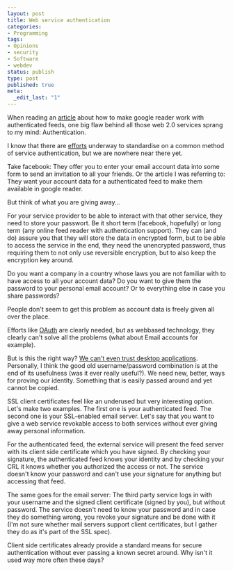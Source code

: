 ```yaml
---
layout: post
title: Web service authentication
categories:
- Programming
tags:
- Opinions
- security
- Software
- webdev
status: publish
type: post
published: true
meta:
  _edit_last: "1"
---
```

When reading an <a href="http://googlesystem.blogspot.com/2008/04/subscribe-to-authenticated-feeds-in.html">article</a> about how to make google reader work with authenticated feeds, one big flaw behind all those web 2.0 services sprang to my mind: Authentication.

I know that there are <a href="http://oauth.net/">efforts</a> underway to standardise on a common method of service authentication, but we are nowhere near there yet.

Take facebook: They offer you to enter your email account data into some form to send an invitation to all your friends. Or the article I was referring to: They want your account data for a authenticated feed to make them available in google reader.

But think of what you are giving away...

For your service provider to be able to interact with that other service, they need to store your passwort. Be it short term (facebook, hopefully) or long term (any online feed reader with authentication support). They can (and do) assure you that they will store the data in encrypted form, but to be able to access the service in the end, they need the unencrypted password, thus requiring them to not only use reversible encryption, but to also keep the encryption key around.

Do you want a company in a country whose laws you are not familiar with to have access to all your account data? Do you want to give them the password to your personal email account? Or to everything else in case you share passwords?

People don't seem to get this problem as account data is freely given all over the place.

Efforts like <a href="http://oauth.net/">OAuth</a> are clearly needed, but as webbased technology, they clearly can't solve all the problems (what about Email accounts for example).

But is this the right way? <a href="http://www.codinghorror.com/blog/archives/001072.html">We can't even trust desktop applications</a>. Personally, I think the good old username/password combination is at the end of its usefulness (was it ever really useful?). We need new, better, ways for proving our identity. Something that is easily passed around and yet cannot be copied.

SSL client certificates feel like an underused but very interesting option. Let's make two examples. The first one is your authenticated feed. The second one is your SSL-enabled email server. Let's say that you want to give a web service revokable access to both services without ever giving away personal information.

For the authenticated feed, the external service will present the feed server with its client side certificate which you have signed. By checking your signature, the authenticated feed knows your identity and by checking your CRL it knows whether you authorized the access or not. The service doesn't know your password and can't use your signature for anything but accessing that feed.

The same goes for the email server: The third party service logs in with your username and the signed client certificate (signed by you), but without password. The service doesn't need to know your password and in case they do something wrong, you revoke your signature and be done with it (I'm not sure whether mail servers support client certificates, but I gather they do as it's part of the SSL spec).

Client side certificates already provide a standard means for secure authentication without ever passing a known secret around. Why isn't it used way more often these days?
